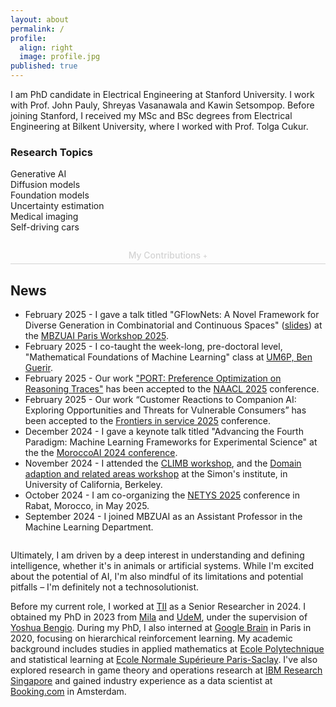 ```yaml
---
layout: about
permalink: /
profile:
  align: right
  image: profile.jpg
published: true
---
```


<div class="intro-section">
  <p class="lead-text">
  I am PhD candidate in Electrical Engineering at Stanford University. I work with Prof. John Pauly, Shreyas Vasanawala and Kawin Setsompop. Before joining Stanford, I received my MSc and BSc degrees from Electrical Engineering at Bilkent University, where I worked with Prof. Tolga Cukur. 
  </p>



  <div class="research-topics">
    <h3>Research Topics</h3>
    <div class="topic-grid">
      <div class="topic-item">Generative AI</div>
      <div class="topic-item">Diffusion models</div>
      <div class="topic-item">Foundation models</div>
      <div class="topic-item">Uncertainty estimation</div>
      <div class="topic-item">Medical imaging</div>
      <div class="topic-item">Self-driving cars</div>
    </div>
  </div>



 <div class="my-contributions" style="margin-top: 2em; ">
    <h3 id="contributions-toggle" style="cursor: pointer; text-align: center; color: #d3d3d3; display: block; border-bottom: 1px solid #d3d3d3; padding-bottom: 5px; user-select: none; font-size: 1em; font-weight: 500; margin: auto;">
      My Contributions
      <span id="contributions-icon" style="color: #d3d3d3; font-size: 0.8em;">+</span>
    </h3>
    <div id="contributions-content" style="display: none; text-align: left;">
      <p>
        As AI systems are increasingly deployed in complex tasks and real-world applications, I believe it's crucial to understand and improve their reasoning and reliability. My work addresses challenges like quantifying uncertainty, performing efficient search and sampling, and ensuring reliable reasoning, all of which are fundamental for safe and effective AI deployment.
      </p>
      <p>
        One major focus has been the development of Generative Flow Networks (GFlowNets), a framework that connects reinforcement learning and probabilistic modeling. I've worked on establishing the theoretical foundations of GFlowNets, demonstrating their effectiveness in Bayesian inference of discrete and continuous structures, and showing their ability to handle multimodal distributions better than traditional variational methods. I also created and released <a href="https://github.com/GFNOrg/torchgfn" target="_blank">torchgfn</a>, an open-source software framework, to make GFlowNets more accessible for both discrete and general applications.
      </p>
      <p>
        Beyond GFlowNets, I've also contributed to uncertainty estimation through a method called DEUP (Direct Epistemic Uncertainty Prediction). DEUP addresses model misspecification in interactive learning settings by using a secondary predictor trained on the main model's errors. This results in more reliable uncertainty estimates for decision-making in downstream tasks.
      </p>
      <p>
        Currently, I'm focused on scaling GFlowNets to tackle more complex problems, using them to enhance Large Language Model reasoning, and developing even better uncertainty estimation methods. My overall goal is to improve the reliability, efficiency, and reasoning capabilities of AI systems, particularly in scenarios that demand robust decision-making under uncertainty.
      </p>
    </div>
  </div>
</div>

<div class="news" style="margin-top: 2em;">
<h2>News</h2>
<ul>
  <li><span class="news-date">February 2025</span> - I gave a talk titled "GFlowNets: A Novel Framework for Diverse Generation in Combinatorial and Continuous Spaces" (<a href="{{site.baseurl}}/assets/files/mbzuai_paris_workshop_feb25.pdf" target="_blank">slides</a>) at the <a href="https://mbzuai-paris.github.io/workshop-2025">MBZUAI Paris Workshop 2025</a>.</li>
  <li><span class="news-date">February 2025</span> - I co-taught the week-long, pre-doctoral level, "Mathematical Foundations of Machine Learning" class at <a href="https://um6p.ma/">UM6P, Ben Guerir</a>.</li>
  <li><span class="news-date">February 2025</span> - Our work <a href="https://arxiv.org/abs/2406.16061">"PORT: Preference Optimization on Reasoning Traces"</a> has been accepted to the <a href="https://2025.naacl.org/">NAACL 2025</a> conference.</li>
  <li><span class="news-date">February 2025</span> - Our work “Customer Reactions to Companion AI: Exploring Opportunities and Threats for Vulnerable Consumers” has been accepted to the <a href="https://www.servsig.org/wordpress/2024/08/2025-frontiers-in-service-in-hec-montreal-canada/">Frontiers in service 2025</a> conference.</li>
  <li><span class="news-date">December 2024</span> - I gave a keynote talk titled "Advancing the Fourth Paradigm: Machine Learning Frameworks for Experimental Science" at the  the <a href="https://morocco.ai/events/conferences/MoroccoAI-Conference-2024/index.html">MoroccoAI 2024 conference</a>.</li>
  <li><span class="news-date">November 2024</span> - I attended the <a href="https://climb.berkeley.edu/climb-workshop/">CLIMB workshop</a>, and the <a href="https://simons.berkeley.edu/workshops/domain-adaptation-related-areas" target="_blank">Domain adaption and related areas workshop</a> at the Simon's institute, in University of California, Berkeley.</li>
  <li><span class="news-date">October 2024</span> - I am co-organizing the <a href="https://netys.org/" target="_blank">NETYS 2025</a> conference in Rabat, Morocco, in May 2025.</li>
  <li><span class="news-date">September 2024</span> - I joined MBZUAI as an Assistant Professor in the Machine Learning Department.</li>
</ul>
</div>

<div style="margin-top: 2em;">
  <p>
    Ultimately, I am driven by a deep interest in understanding and defining intelligence, whether it's in animals or artificial systems. While I'm excited about the potential of AI, I'm also mindful of its limitations and potential pitfalls – I'm definitely not a technosolutionist.
  </p>
  <p>
    Before my current role, I worked at <a href="https://www.tii.ae/" target="_blank">TII</a> as a Senior Researcher in 2024. I obtained my PhD in 2023 from <a href="https://mila.quebec/en/" target="_blank">Mila</a> and <a href="https://www.umontreal.ca/en" target="_blank">UdeM</a>, under the supervision of <a href="https://yoshuabengio.org/" target="_blank">Yoshua Bengio</a>. During my PhD, I also interned at <a href="https://www.youtube.com/watch?v=dQw4w9WgXcQ&themeRefresh=1">Google Brain</a> in Paris in 2020, focusing on hierarchical reinforcement learning. My academic background includes studies in applied mathematics at <a href="https://www.polytechnique.edu/" target="_blank">Ecole Polytechnique</a> and statistical learning at <a href="https://ens-paris-saclay.fr/" target="_blank">Ecole Normale Supérieure Paris-Saclay</a>. I've also explored research in game theory and operations research at <a href="https://researcher.watson.ibm.com/researcher/view_group.php?id=8131" target="_blank">IBM Research Singapore</a> and gained industry experience as a data scientist at <a href="https://www.booking.com/">Booking.com</a> in Amsterdam.
  </p>
</div>

<script>
  const contributionsToggle = document.getElementById('contributions-toggle');
  const contributionsContent = document.getElementById('contributions-content');
  const contributionsIcon = document.getElementById('contributions-icon');

  contributionsToggle.addEventListener('click', () => {
    if (contributionsContent.style.display === 'none') {
      contributionsContent.style.display = 'block';
      contributionsIcon.textContent = '-';
    } else {
      contributionsContent.style.display = 'none';
      contributionsIcon.textContent = '+';
    }
  });
</script>